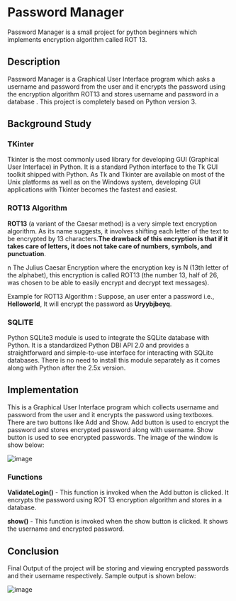 # Password Manager
Password Manager is a small project for python beginners which implements encryption algorithm called ROT 13.
## Description
Password Manager is a Graphical User Interface program which asks a username and password from the user and it encrypts the password using the encryption algorithm ROT13 and stores username and password in a database . This project is completely based on Python version 3.
## Background Study
### TKinter
Tkinter is the most commonly used library for developing GUI (Graphical User Interface) in Python. It is a standard Python interface to the Tk GUI toolkit shipped with Python. As Tk and Tkinter are available on most of the Unix platforms as well as on the Windows system, developing GUI applications with Tkinter becomes the fastest and easiest.
### ROT13 Algorithm
**ROT13** (a variant of the Caesar method) is a very simple text encryption algorithm. As its name suggests, it involves shifting each letter of the text to be encrypted by 13 characters.**The drawback of this encryption is that if it takes care of letters, it does not take care of numbers, symbols, and punctuation**.

n The Julius Caesar Encryption where the encryption key is N (13th letter of the alphabet), this encryption is called ROT13 (the number 13, half of 26, was chosen to be able to easily encrypt and decrypt text messages).

Example for ROT13 Algorithm : Suppose, an user enter a password i.e., **Helloworld**, It will encrypt the password as **Uryybjbeyq**.

### SQLITE
Python SQLite3 module is used to integrate the SQLite database with Python. It is a standardized Python DBI API 2.0 and provides a straightforward and simple-to-use interface for interacting with SQLite databases. There is no need to install this module separately as it comes along with Python after the 2.5x version.

## Implementation
This is a Graphical User Interface program which collects username and password from the user and it encrypts the password using textboxes. There are two buttons like Add and Show. Add button is used to encrypt the password and stores encrypted password along with username. Show button is used to see encrypted passwords. The image of the window is show below:

![image](https://user-images.githubusercontent.com/72243394/200180454-7d44adfe-f7ac-4afe-b56a-9915ee043be9.png)

### Functions
**ValidateLogin()** - This function is invoked when the Add button is clicked. It encrypts the password using ROT 13 encryption algorithm and stores in a database. 

**show()** - This function is invoked when the show button is clicked. It shows the username and encrypted password.

## Conclusion
Final Output of the project will be storing and viewing encrypted passwords and their username respectively. Sample output is shown below:

![image](https://user-images.githubusercontent.com/72243394/200180929-ff263b22-9002-47f6-816d-82e80e125e3f.png)



